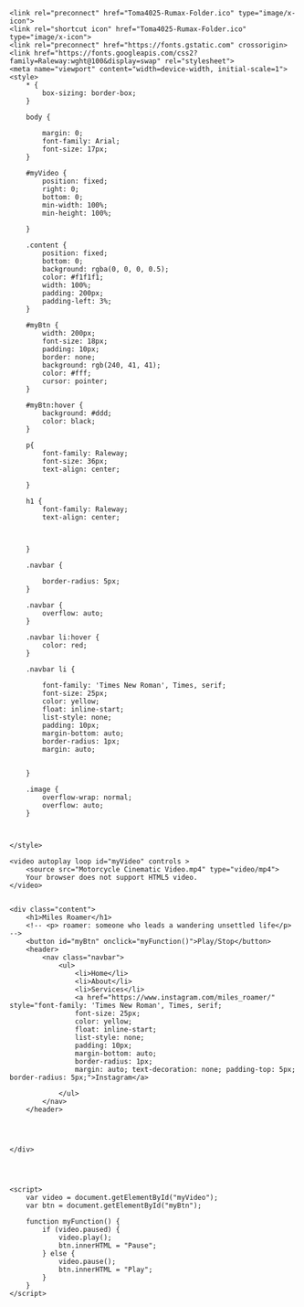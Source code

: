 <!DOCTYPE html>
<html>

<head>
    
    <link rel="preconnect" href="Toma4025-Rumax-Folder.ico" type="image/x-icon">
    <link rel="shortcut icon" href="Toma4025-Rumax-Folder.ico" type="image/x-icon">
    <link rel="preconnect" href="https://fonts.gstatic.com" crossorigin>
    <link href="https://fonts.googleapis.com/css2?family=Raleway:wght@100&display=swap" rel="stylesheet">
    <meta name="viewport" content="width=device-width, initial-scale=1">
    <style>
        * {
            box-sizing: border-box;
        }

        body {

            margin: 0;
            font-family: Arial;
            font-size: 17px;
        }

        #myVideo {
            position: fixed;
            right: 0;
            bottom: 0;
            min-width: 100%;
            min-height: 100%;
            
        }

        .content {
            position: fixed;
            bottom: 0;
            background: rgba(0, 0, 0, 0.5);
            color: #f1f1f1;
            width: 100%;
            padding: 200px;
            padding-left: 3%;
        }

        #myBtn {
            width: 200px;
            font-size: 18px;
            padding: 10px;
            border: none;
            background: rgb(240, 41, 41);
            color: #fff;
            cursor: pointer;
        }

        #myBtn:hover {
            background: #ddd;
            color: black;
        }

        p{
            font-family: Raleway;
            font-size: 36px;
            text-align: center;

        }

        h1 {
            font-family: Raleway;
            text-align: center;



        }

        .navbar {

            border-radius: 5px;
        }

        .navbar {
            overflow: auto;
        }

        .navbar li:hover {
            color: red;
        }

        .navbar li {

            font-family: 'Times New Roman', Times, serif;
            font-size: 25px;
            color: yellow;
            float: inline-start;
            list-style: none;
            padding: 10px;
            margin-bottom: auto;
            border-radius: 1px;
            margin: auto;


        }

        .image {
            overflow-wrap: normal;
            overflow: auto;
        }
       
        
        
    </style>
</head>

<body>



    <video autoplay loop id="myVideo" controls >
        <source src="Motorcycle Cinematic Video.mp4" type="video/mp4">
        Your browser does not support HTML5 video.
    </video>

 
    <div class="content">
        <h1>Miles Roamer</h1>
        <!-- <p> roamer: someone who leads a wandering unsettled life</p> -->
        <button id="myBtn" onclick="myFunction()">Play/Stop</button>
        <header>
            <nav class="navbar">
                <ul>
                    <li>Home</li>
                    <li>About</li>
                    <li>Services</li>
                    <a href="https://www.instagram.com/miles_roamer/" style="font-family: 'Times New Roman', Times, serif;
                    font-size: 25px;
                    color: yellow;
                    float: inline-start;
                    list-style: none;
                    padding: 10px;
                    margin-bottom: auto;
                    border-radius: 1px;
                    margin: auto; text-decoration: none; padding-top: 5px; border-radius: 5px;">Instagram</a> 
                    
                </ul>
            </nav>
        </header>




    </div>




    <script>
        var video = document.getElementById("myVideo");
        var btn = document.getElementById("myBtn");

        function myFunction() {
            if (video.paused) {
                video.play();
                btn.innerHTML = "Pause";
            } else {
                video.pause();
                btn.innerHTML = "Play";
            }
        }
    </script>

</body>

</html>
